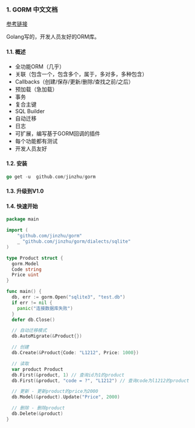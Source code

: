 ### 1. GORM 中文文档
[参考链接](http://gorm.book.jasperxu.com/)

Golang写的，开发人员友好的ORM库。

#### 1.1. 概述
- 全功能ORM（几乎）
- 关联（包含一个，包含多个，属于，多对多，多种包含）
- Callbacks（创建/保存/更新/删除/查找之前/之后）
- 预加载（急加载）
- 事务
- 复合主键
- SQL Builder
- 自动迁移
- 日志
- 可扩展，编写基于GORM回调的插件
- 每个功能都有测试
- 开发人员友好

#### 1.2. 安装
```go
go get -u  github.com/jinzhu/gorm
```

#### 1.3. 升级到V1.0

#### 1.4. 快速开始
```go
package main

import (
    "github.com/jinzhu/gorm"
    _ "github.com/jinzhu/gorm/dialects/sqlite"
)

type Product struct {
  gorm.Model
  Code string
  Price uint
}

func main() {
  db, err := gorm.Open("sqlite3", "test.db")
  if err != nil {
    panic("连接数据库失败")
  }
  defer db.Close()

  // 自动迁移模式
  db.AutoMigrate(&Product{})

  // 创建
  db.Create(&Product{Code: "L1212", Price: 1000})

  // 读取
  var product Product
  db.First(&product, 1) // 查询id为1的product
  db.First(&product, "code = ?", "L1212") // 查询code为l1212的product

  // 更新 - 更新product的price为2000
  db.Model(&product).Update("Price", 2000)

  // 删除 - 删除product
  db.Delete(&product)
}
```
